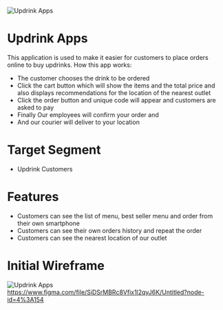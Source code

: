 ![Updrink Apps](https://user-images.githubusercontent.com/57168858/123898860-4caf3180-d990-11eb-8484-dd2fdd5b74b6.jpg)
# Updrink Apps

This application is used to make it easier for customers to place orders online to buy updrinks. How this app works:
- The customer chooses the drink to be ordered
- Click the cart button which will show the items and the total price and also displays recommendations for the location of the nearest outlet
- Click the order button and unique code will appear and customers are asked to pay
- Finally Our employees will confirm your order and
- And our courier will deliver to your location

# Target Segment

-  Updrink Customers

# Features

- Customers can see the list of menu, best seller menu and order from their own smartphone
- Customers can see their own orders history and repeat the order
- Customers can see the nearest location of our outlet

# Initial Wireframe
![Updrink Apps](https://user-images.githubusercontent.com/57168858/123898860-4caf3180-d990-11eb-8484-dd2fdd5b74b6.jpg)
https://www.figma.com/file/SiDSrMBRc8Vfix1l2qyJ6K/Untitled?node-id=4%3A154

